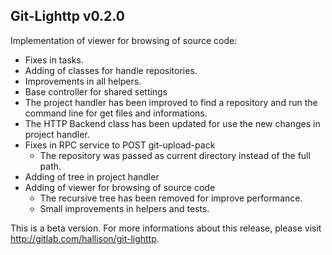 ## Git-Lighttp v0.2.0

Implementation of viewer for browsing of source code:

- Fixes in tasks.
- Adding of classes for handle repositories.
- Improvements in all helpers.
- Base controller for shared settings
- The project handler has been improved to find a repository and run the
  command line for get files and informations.
- The HTTP Backend class has been updated for use the new changes in project
  handler.
- Fixes in RPC service to POST git-upload-pack
  - The repository was passed as current directory instead of the full path.
- Adding of tree in project handler
- Adding of viewer for browsing of source code
  - The recursive tree has been removed for improve performance.
  - Small improvements in helpers and tests.

This is a beta version. For more informations about this release,
please visit <http://gitlab.com/hallison/git-lighttp>.
